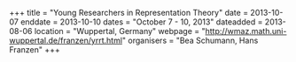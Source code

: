 +++
title = "Young Researchers in Representation Theory"
date = 2013-10-07
enddate = 2013-10-10
dates = "October 7 - 10, 2013"
dateadded = 2013-08-06
location = "Wuppertal, Germany"
webpage = "http://wmaz.math.uni-wuppertal.de/franzen/yrrt.html"
organisers = "Bea Schumann, Hans Franzen"
+++
